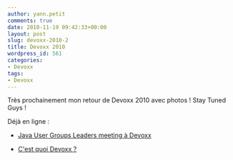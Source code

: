 ```yaml
---
author: yann.petit
comments: true
date: 2010-11-19 09:42:33+00:00
layout: post
slug: devoxx-2010-2
title: Devoxx 2010
wordpress_id: 561
categories:
- Devoxx
tags:
- Devoxx
---
```


Très prochainement mon retour de Devoxx 2010 avec photos !
Stay Tuned Guys !

Déjà en ligne :



	
  * [Java User Groups Leaders meeting à Devoxx](http://www.normandyjug.org/devoxx/java-user-groups-leaders-bof/)


  * [C'est quoi Devoxx ?](http://www.normandyjug.org/devoxx/cest-quoi-devoxx/)




